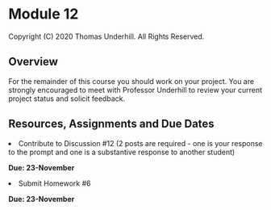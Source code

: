 # Module 12
Copyright (C) 2020 Thomas Underhill.  All Rights Reserved.
<br>
## Overview
For the remainder of this course you should work on your project.  You are strongly encouraged to meet with Professor Underhill to review your current project status and solicit feedback.

## Resources, Assignments and Due Dates

<li>Contribute to Discussion #12 (2 posts are required - one is your response to the prompt and one is a substantive response to another student) <br>

****Due: 23-November**** <br>

<li>Submit Homework #6 <br>

****Due: 23-November**** <br>
